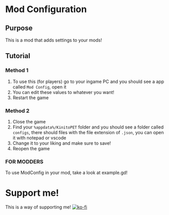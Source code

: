 # Mod Configuration
## Purpose
This is a mod that adds settings to your mods!
## Tutorial
### Method 1
1. To use this (for players) go to your ingame PC and you should see a app called `Mod Config`, open it
2. You can edit these values to whatever you want!
3. Restart the game
### Method 2
1. Close the game
2. Find your `%appdata%/KinitoPET` folder and you should see a folder called `configs`, there should files with the file extension of `.json`, you can open it with notepad or vscode
3. Change it to your liking and make sure to save!
4. Reopen the game

### FOR MODDERS
To use ModConfig in your mod, take a look at example.gd!

# Support me!
This is a way of supporting me!
[![ko-fi](https://ko-fi.com/img/githubbutton_sm.svg)](https://ko-fi.com/C0C4XOEHW)
